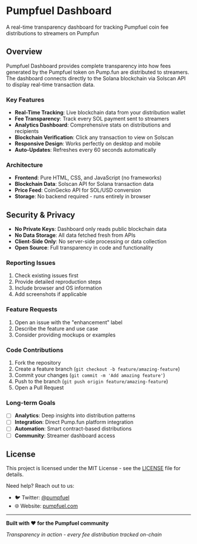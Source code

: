 # Pumpfuel Dashboard

A real-time transparency dashboard for tracking Pumpfuel coin fee distributions to streamers on Pumpfun

## Overview

Pumpfuel Dashboard provides complete transparency into how fees generated by the Pumpfuel token on Pump.fun are distributed to streamers. The dashboard connects directly to the Solana blockchain via Solscan API to display real-time transaction data.

###  Key Features

- **Real-Time Tracking**: Live blockchain data from your distribution wallet
- **Fee Transparency**: Track every SOL payment sent to streamers
- **Analytics Dashboard**: Comprehensive stats on distributions and recipients
- **Blockchain Verification**: Click any transaction to view on Solscan
- **Responsive Design**: Works perfectly on desktop and mobile
- **Auto-Updates**: Refreshes every 60 seconds automatically


### Architecture

- **Frontend**: Pure HTML, CSS, and JavaScript (no frameworks)
- **Blockchain Data**: Solscan API for Solana transaction data
- **Price Feed**: CoinGecko API for SOL/USD conversion
- **Storage**: No backend required - runs entirely in browser


## Security & Privacy

- **No Private Keys**: Dashboard only reads public blockchain data
- **No Data Storage**: All data fetched fresh from APIs
- **Client-Side Only**: No server-side processing or data collection
- **Open Source**: Full transparency in code and functionality


### Reporting Issues

1. Check existing issues first
2. Provide detailed reproduction steps
3. Include browser and OS information
4. Add screenshots if applicable

### Feature Requests

1. Open an issue with the "enhancement" label
2. Describe the feature and use case
3. Consider providing mockups or examples

### Code Contributions

1. Fork the repository
2. Create a feature branch (`git checkout -b feature/amazing-feature`)
3. Commit your changes (`git commit -m 'Add amazing feature'`)
4. Push to the branch (`git push origin feature/amazing-feature`)
5. Open a Pull Request


### Long-term Goals

- [ ] **Analytics**: Deep insights into distribution patterns
- [ ] **Integration**: Direct Pump.fun platform integration
- [ ] **Automation**: Smart contract-based distributions
- [ ] **Community**: Streamer dashboard access

## License

This project is licensed under the MIT License - see the [LICENSE](LICENSE) file for details.

Need help? Reach out to us:

- 🐦 Twitter: [@pumpfuel](https://twitter.com/pumpfuelyou)
- 🌐 Website: [pumpfuel.com](https://pumpfuel.xyz)

---

**Built with ❤️ for the Pumpfuel community**

*Transparency in action - every fee distribution tracked on-chain*
